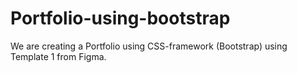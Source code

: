 # Portfolio-using-bootstrap
We are creating a Portfolio using CSS-framework (Bootstrap) using Template 1 from Figma.
